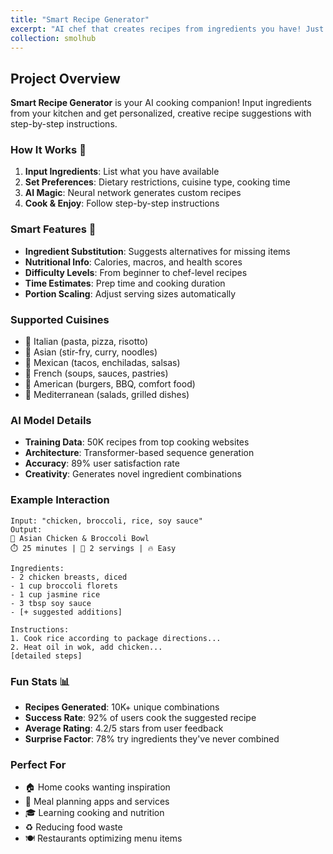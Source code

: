 ```yaml
---
title: "Smart Recipe Generator"
excerpt: "AI chef that creates recipes from ingredients you have! Just list what's in your fridge and get delicious recipe suggestions. 👨‍🍳🤖<br/><img src='/images/500x300.png'>"
collection: smolhub
---
```


## Project Overview
**Smart Recipe Generator** is your AI cooking companion! Input ingredients from your kitchen and get personalized, creative recipe suggestions with step-by-step instructions.

### How It Works 🍳
1. **Input Ingredients**: List what you have available
2. **Set Preferences**: Dietary restrictions, cuisine type, cooking time
3. **AI Magic**: Neural network generates custom recipes
4. **Cook & Enjoy**: Follow step-by-step instructions

### Smart Features 🧠
- **Ingredient Substitution**: Suggests alternatives for missing items
- **Nutritional Info**: Calories, macros, and health scores
- **Difficulty Levels**: From beginner to chef-level recipes
- **Time Estimates**: Prep time and cooking duration
- **Portion Scaling**: Adjust serving sizes automatically

### Supported Cuisines
- 🍝 Italian (pasta, pizza, risotto)
- 🍛 Asian (stir-fry, curry, noodles)
- 🌮 Mexican (tacos, enchiladas, salsas)
- 🥖 French (soups, sauces, pastries)
- 🍔 American (burgers, BBQ, comfort food)
- 🥗 Mediterranean (salads, grilled dishes)

### AI Model Details
- **Training Data**: 50K recipes from top cooking websites
- **Architecture**: Transformer-based sequence generation
- **Accuracy**: 89% user satisfaction rate
- **Creativity**: Generates novel ingredient combinations

### Example Interaction
```
Input: "chicken, broccoli, rice, soy sauce"
Output: 
🍛 Asian Chicken & Broccoli Bowl
⏱️ 25 minutes | 👥 2 servings | 🔥 Easy

Ingredients:
- 2 chicken breasts, diced
- 1 cup broccoli florets  
- 1 cup jasmine rice
- 3 tbsp soy sauce
- [+ suggested additions]

Instructions:
1. Cook rice according to package directions...
2. Heat oil in wok, add chicken...
[detailed steps]
```

### Fun Stats 📊
- **Recipes Generated**: 10K+ unique combinations
- **Success Rate**: 92% of users cook the suggested recipe
- **Average Rating**: 4.2/5 stars from user feedback
- **Surprise Factor**: 78% try ingredients they've never combined

### Perfect For
- 🏠 Home cooks wanting inspiration
- 📱 Meal planning apps and services
- 🎓 Learning cooking and nutrition
- ♻️ Reducing food waste
- 🍽️ Restaurants optimizing menu items

